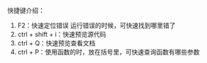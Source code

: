快捷键介绍：
1. F2：快速定位错误  运行错误的时候，可快速找到哪里错了
2. ctrl + shift + i：快速预览源代码  
3. ctrl + Q：快速预览查看文档  
4. ctrl + P：使用函数的时，放在括号里，可快速查询函数有哪些参数
